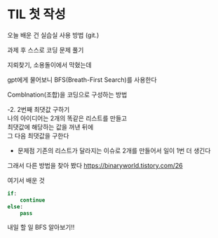 # TIL 첫 작성

오늘 배운 건 실습실 사용 방법 (git.)

과제 후 스스로 코딩 문제 풀기

지뢰찾기, 소용돌이에서 막혔는데

gpt에게 물어보니 BFS(Breath-First Search)를 사용한다


Comblnation(조합)을 코딩으로 구성하는 방법



-2. 2번째 최댓값 구하기   
나의 아이디어는 2개의 똑같은 리스트를 만들고   
최댓값에 해당하는 값을 꺼낸 뒤에   
그 다음 최댓값을 구한다
  
- 문제점
기존의 리스트가 달라지는 이슈로 2개를 만들어서
일이 1번 더 생긴다   

그래서 다른 방법을 찾아 봤다
https://binaryworld.tistory.com/26

여기서 배운 것   
```python
if:
    continue
else:
    pass
```   
내일 할 일
BFS 알아보기!!




